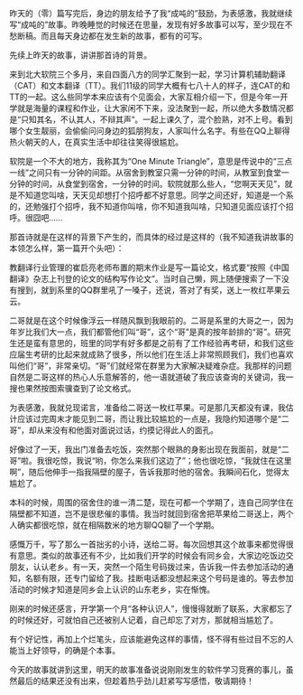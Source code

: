 昨天的（零）篇写完后，身边的朋友给予了我“成吨的”鼓励，为表感激，我就继续写“成吨的”故事。昨晚睡觉的时候还在思量，发现有好多故事可以写，至少现在不愁断稿。而且每天身边都在发生新的故事，都有的可写。

先续上昨天的故事，讲讲那首诗的背景。

来到北大软院三个多月，来自四面八方的同学汇聚到一起，学习计算机辅助翻译（CAT）和文本翻译（TT）。我们11级的同学大概有七八十人的样子，连CAT的和TT的一起。这么些同学本来应该有个见面会，大家互相介绍一下，但是今年一开学就是海量的课程和作业，让大家闲不下来，没法聚到一起，所以绝大多数情况都是“只知其名，不认其人，不辩其声”。一起上课久了，混个脸熟，对不上号。看到哪个女生靓丽，会偷偷问问身边的狐朋狗友，人家叫什么名字。有些在QQ上聊得热火朝天的人，在真实生活中却往往笑得很尴尬。

软院是一个不大的地方，我称其为“One Minute Triangle”，意思是传说中的“三点一线”之间只有一分钟的间距。从宿舍到教室只需一分钟的时间，从教室到食堂一分钟的时间，从食堂到宿舍，一分钟的时间。软院就那么些人，“您啊天天见”，就是不知道您叫啥，天天见却想打个招呼都不好意思。同学之间还好，知道是一个系的，还勉强打个招呼，我不知道你叫啥，你不知道我叫啥，只知道见面应该打个招呼。很囧吧……

那首诗就是在这样的背景下产生的，而具体的经过是这样的（我不知道我讲故事的本领怎么样，第一篇开个头吧）：

教翻译行业管理的崔启亮老师布置的期末作业是写一篇论文，格式要“按照《中国翻译》杂志上刊登的论文的结构写作论文”。当时自己懒，网上随便搜索了一下没有搜到，就到系里的QQ群里吼了一嗓子，还说，答对了有奖，送上一枚红苹果云云。

二哥就是在这个时候像浮云一样随风飘到我眼前的。二哥是系里的大哥之一，因为年岁比我们大一点，我们都管他们叫“哥”，这个“哥”是真的按年龄排的“哥”。研究生还是蛮有意思的，班里的同学有好多都是之前有了工作经验再考研，和我们这些应届生考研的比起来就成熟了很多，所以他们在生活上非常照顾我们，我们也喜欢叫他们“哥”，非常亲切。“哥”们就经常在群里为大家解决疑难杂症。我那样的问题自然是二哥这样的热心人乐意解答的，他一语就道破了我应该查询的关键词，我一搜也果然按图索骥查到了论文格式。

为表感激，我就兑现诺言，准备给二哥送一枚红苹果。可是那几天都没有课，我估计应该过完周末才能见到二哥，而让我比较尴尬的一点是，我隐约知道哪个是“二哥”，却从来没有和他面对面说过话，约摸记得此人的面孔。

好像过了一天，我出门准备去吃饭，突然那个眼熟的身影出现在我面前，就是“二哥”啦。我很吃惊，我说“哟，你怎么来我们这边了”；他也很吃惊，“我就住在这里啊”，随后他伸手一指我隔壁的屋子，告诉我那时他的宿舍。我瞬间石化，觉得太尴尬了。

本科的时候，周围的宿舍住的谁一清二楚，现在可都一个学期了，连自己同学住在隔壁都不知道，岂不是很悲催的事情。我当时就回到宿舍把苹果给二哥送上，两个人确实都很吃惊，就在相隔数米的地方聊QQ聊了一个学期。

感慨万千，写了那么一首拙劣的小诗，送给二哥。每次回想其这个故事来都觉得很有意思。类似的故事还有不少，比如我们开学的时候会有同乡会，大家边吃饭边交朋友，认认老乡。有一天，突然一个陌生号码拨过来，告诉我一件去参加活动的通知，名额有限，还专门留给了我。挂断电话都没想起来这个号码是谁的。等去参加活动的时候才知道是同乡会上认识的山东老乡，实在惭愧。

刚来的时候还感言，开学第一个月“各种认识人”，慢慢得就断了联系，大家都忘了的时候还好，可就怕自己还被别人记着，自己却忘了对方，那就相当尴尬了。

有个好记性，再加上个烂笔头，应该能避免这样的事情，怪不得有些过目不忘的人能当上好领导，的确是个本事。

今天的故事就讲到这里，明天的故事准备说说刚刚发生的软件学习竞赛的事儿，虽然最后的结果还没有出来，但趁着热乎劲儿赶紧写写感悟，敬请期待！
